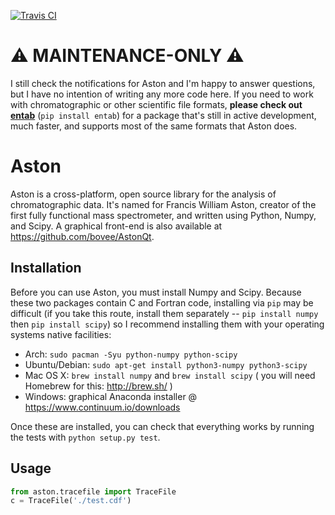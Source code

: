 [![Travis CI](https://travis-ci.org/bovee/Aston.svg?branch=master)](https://travis-ci.org/bovee/Aston/)


# :warning: MAINTENANCE-ONLY :warning:

I still check the notifications for Aston and I'm happy to answer questions, but I have no intention of writing any more code here. If you need to work with chromatographic or other scientific file formats, **please check out [entab](https://github.com/bovee/entab)** (`pip install entab`) for a package that's still in active development, much faster, and supports most of the same formats that Aston does.


# Aston

Aston is a cross-platform, open source library for the analysis of chromatographic data. It's named for Francis William Aston, creator of the first fully functional mass spectrometer, and written using Python, Numpy, and Scipy. A graphical front-end is also available at https://github.com/bovee/AstonQt.


## Installation

Before you can use Aston, you must install Numpy and Scipy. Because these two packages contain C and Fortran code, installing via `pip` may be difficult (if you take this route, install them separately -- `pip install numpy` then `pip install scipy`) so I recommend installing them with your operating systems native facilities:

 - Arch: `sudo pacman -Syu python-numpy python-scipy`
 - Ubuntu/Debian: `sudo apt-get install python3-numpy python3-scipy`
 - Mac OS X: `brew install numpy` and `brew install scipy` ( you will need Homebrew for this: http://brew.sh/ )
 - Windows: graphical Anaconda installer @ https://www.continuum.io/downloads

Once these are installed, you can check that everything works by running the tests with `python setup.py test`.


## Usage

```python
from aston.tracefile import TraceFile
c = TraceFile('./test.cdf')
```
